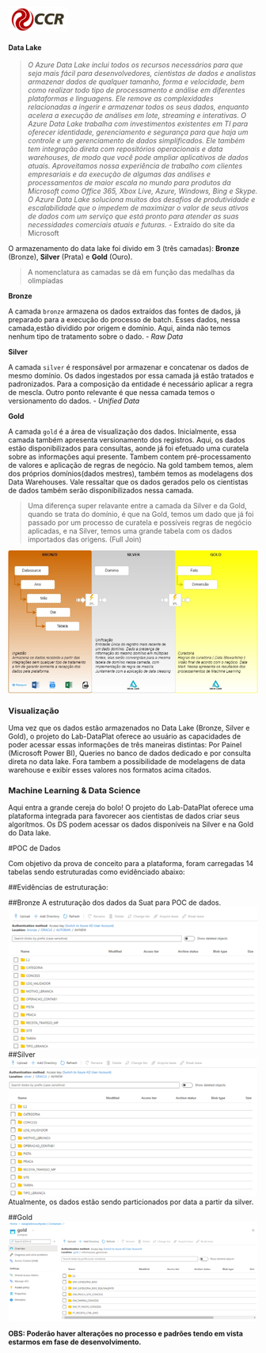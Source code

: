 ![Logo-grupo-ccr-Editado-v3.png](/.attachments/Logo-grupo-ccr-Editado-v3-0259b883-c48a-46a1-8aea-9da7c5b138aa.png)

####  Data Lake

>*O Azure Data Lake inclui todos os recursos necessários para que seja mais fácil para desenvolvedores, cientistas de dados e analistas armazenar dados de qualquer tamanho, forma e velocidade, bem como realizar todo tipo de processamento e análise em diferentes plataformas e linguagens. Ele remove as complexidades relacionadas a ingerir e armazenar todos os seus dados, enquanto acelera a execução de análises em lote, streaming e interativas. O Azure Data Lake trabalha com investimentos existentes em TI para oferecer identidade, gerenciamento e segurança para que haja um controle e um gerenciamento de dados simplificados. Ele também tem integração direta com repositórios operacionais e data warehouses, de modo que você pode ampliar aplicativos de dados atuais. Aproveitamos nossa experiência de trabalho com clientes empresariais e da execução de algumas das análises e processamentos de maior escala no mundo para produtos da Microsoft como Office 365, Xbox Live, Azure, Windows, Bing e Skype. O Azure Data Lake soluciona muitos dos desafios de produtividade e escalabilidade que o impedem de maximizar o valor de seus ativos de dados com um serviço que está pronto para atender as suas necessidades comerciais atuais e futuras.* - Extraído do site da Microsoft

O armazenamento do data lake foi divido em 3 (três camadas): **Bronze** (Bronze), **Silver** (Prata) e **Gold** (Ouro).

> A nomenclatura as camadas se dá em função das medalhas da olimpíadas

**Bronze**

A camada `bronze` armazena os dados extraídos das fontes de dados, já preparado para a execução do processo de batch. Esses dados, nessa camada,estão dividido por origem e domínio. Aqui, ainda não temos nenhum tipo de tratamento sobre o dado. - *Raw Data*

**Silver**

A camada `silver` é responsável por armazenar e concatenar os dados de mesmo domínio. Os dados ingestados por essa camada já estão tratados e padronizados. Para a composição da entidade é necessário aplicar a regra de mescla. Outro ponto relevante é que nessa camada temos o versionamento do dados. - *Unified Data*

**Gold**

A camada `gold` é a área de visualização dos dados. Inicialmente, essa camada também apresenta versionamento dos registros. Aqui, os dados estão disponibilizados para consultas, aonde já foi efetuado uma curatela sobre as informações aqui presente. Tambem contem pré-processamento de valores e aplicação de regras de negócio. Na gold tambem temos, alem dos próprios domínios(dados mestres), também temos as modelagens dos Data Warehouses. Vale ressaltar que os dados gerados pelo os cientistas de dados também serão disponibilizados nessa camada.

> Uma diferença super relavante entre a camada da Silver e da Gold, quando se trata do domínio, é que na Gold, temos um dado que já foi passado por um processo de curatela e possíveis regras de negócio aplicadas, e na Silver, temos uma grande tabela com os dados importados das origens. (Full Join)

![Items.jpg](/.attachments/Items-7ad81a89-0e6d-4161-ad78-f9230483e713.jpg)

### Visualização

Uma vez que os dados estão armazenados no Data Lake (Bronze, Silver e Gold), o projeto do Lab-DataPlat oferece ao usuário as capacidades de poder acessar essas informações de três maneiras distintas: Por Painel (Microsoft Power BI), Queries no banco de dados dedicado e por consulta direta no data lake. Fora tambem a possibilidade de modelagens de data warehouse e exibir esses valores nos formatos acima citados.

### Machine Learning & Data Science

Aqui entra a grande cereja do bolo! O projeto do Lab-DataPlat oferece uma plataforma integrada para favorecer aos cientistas de dados criar seus algorítmos. Os DS podem acessar os dados disponíveis na Silver e na Gold do Data lake.


#POC de Dados

Com objetivo da prova de conceito para a plataforma, foram carregadas 14 tabelas sendo estruturadas como evidênciado abaixo:

##Evidências de estruturação:

##Bronze
A estruturação dos dados da Suat para POC de dados.
![image.png](/.attachments/image-34f66244-3401-44a3-ba7e-3efb34f52536.png)
##Silver
![image.png](/.attachments/image-c0a14982-d46e-42be-b483-67372e04cb40.png)
Atualmente, os dados estão sendo particionados por data a partir da silver.

##Gold
![image.png](/.attachments/image-506a9c12-4ade-4faa-9498-cee3016175bd.png)

**OBS: Poderão haver alterações no processo e padrões tendo em vista estarmos em fase de desenvolvimento.**